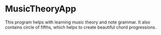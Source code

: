 # MusicTheoryApp
This program helps with learning music theory and note grammar. It also contains сircle of fifths, which helps to create beautiful chord progressions.
